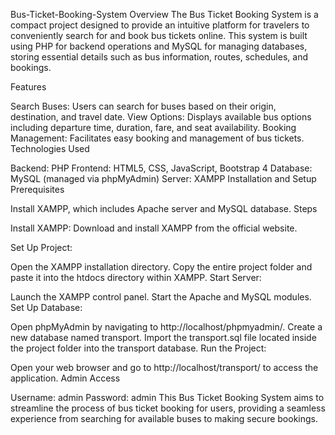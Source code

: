 Bus-Ticket-Booking-System
Overview
The Bus Ticket Booking System is a compact project designed to provide an intuitive platform for travelers to conveniently search for and book bus tickets online. This system is built using PHP for backend operations and MySQL for managing databases, storing essential details such as bus information, routes, schedules, and bookings.

Features

Search Buses: Users can search for buses based on their origin, destination, and travel date.
View Options: Displays available bus options including departure time, duration, fare, and seat availability.
Booking Management: Facilitates easy booking and management of bus tickets.
Technologies Used

Backend: PHP
Frontend: HTML5, CSS, JavaScript, Bootstrap 4
Database: MySQL (managed via phpMyAdmin)
Server: XAMPP
Installation and Setup
Prerequisites

Install XAMPP, which includes Apache server and MySQL database.
Steps

Install XAMPP: Download and install XAMPP from the official website.

Set Up Project:

Open the XAMPP installation directory.
Copy the entire project folder and paste it into the htdocs directory within XAMPP.
Start Server:

Launch the XAMPP control panel.
Start the Apache and MySQL modules.
Set Up Database:

Open phpMyAdmin by navigating to http://localhost/phpmyadmin/.
Create a new database named transport.
Import the transport.sql file located inside the project folder into the transport database.
Run the Project:

Open your web browser and go to http://localhost/transport/ to access the application.
Admin Access

Username: admin
Password: admin
This Bus Ticket Booking System aims to streamline the process of bus ticket booking for users, providing a seamless experience from searching for available buses to making secure bookings.
